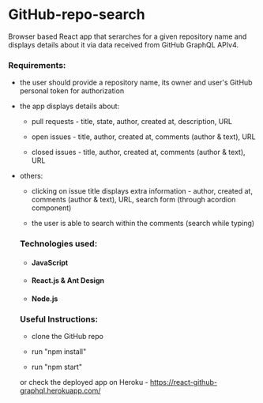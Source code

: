 # GitHub-repo-search

Browser based React app that serarches for a given repository name and displays details about it via data received from GitHub GraphQL APIv4.

### Requirements: 

- the user should provide a repository name, its owner and user's GitHub personal token for authorization

- the app displays details about:

  - pull requests - title, state, author, created at, description, URL
  
  - open issues - title, author, created at, comments (author & text), URL
  
  - closed issues - title, author, created at, comments (author & text), URL
  
- others:

  - clicking on issue title displays extra information - author, created at, comments (author & text), URL, search form (through acordion component)
  
  - the user is able to search within the comments (search while typing)
  
  ### Technologies used:
  
  - #### JavaScript
  
  - #### React.js & Ant Design
  
  - #### Node.js
  
  ### Useful Instructions:
  
  - clone the GitHub repo
  
  - run "npm install"
  
  - run "npm start"
  
  or check the deployed app on Heroku - https://react-github-graphql.herokuapp.com/
